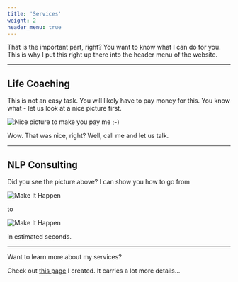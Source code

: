 ```yaml
---
title: 'Services'
weight: 2
header_menu: true
---
```

That is the important part, right? You want to know what I can do for you. This is why I put this right up there into the header menu of the website.

---

## Life Coaching

This is not an easy task. You will likely have to pay money for this. You know what - let us look at a nice picture first.

![Nice picture to make you pay me ;-)](images/stopwishing.jpg)

Wow. That was nice, right? Well, call me and let us talk.

---

## NLP Consulting

Did you see the picture above? I can show you how to go from

![Make It Happen](images/gotthis.jpg)

to

![Make It Happen](images/makeithappen.jpg)

in estimated seconds.

---

Want to learn more about my services?

Check out [this page](services) I created. It carries a lot more details...
